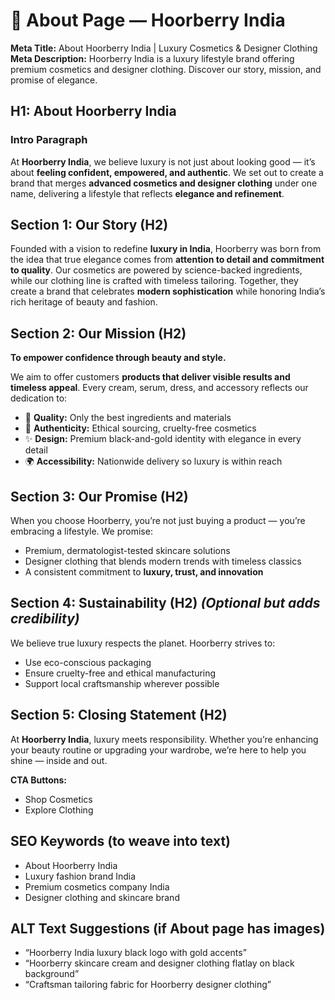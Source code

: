 # 🌟 About Page — Hoorberry India

**Meta Title:** About Hoorberry India | Luxury Cosmetics & Designer Clothing
**Meta Description:** Hoorberry India is a luxury lifestyle brand offering premium cosmetics and designer clothing. Discover our story, mission, and promise of elegance.



## H1: About Hoorberry India

### Intro Paragraph

At **Hoorberry India**, we believe luxury is not just about looking good — it’s about **feeling confident, empowered, and authentic**. We set out to create a brand that merges **advanced cosmetics and designer clothing** under one name, delivering a lifestyle that reflects **elegance and refinement**.



## Section 1: Our Story (H2)

Founded with a vision to redefine **luxury in India**, Hoorberry was born from the idea that true elegance comes from **attention to detail and commitment to quality**. Our cosmetics are powered by science-backed ingredients, while our clothing line is crafted with timeless tailoring. Together, they create a brand that celebrates **modern sophistication** while honoring India’s rich heritage of beauty and fashion.



## Section 2: Our Mission (H2)

**To empower confidence through beauty and style.**

We aim to offer customers **products that deliver visible results and timeless appeal**. Every cream, serum, dress, and accessory reflects our dedication to:

* 🌟 **Quality:** Only the best ingredients and materials
* 🌿 **Authenticity:** Ethical sourcing, cruelty-free cosmetics
* ✨ **Design:** Premium black-and-gold identity with elegance in every detail
* 🌍 **Accessibility:** Nationwide delivery so luxury is within reach



## Section 3: Our Promise (H2)

When you choose Hoorberry, you’re not just buying a product — you’re embracing a lifestyle. We promise:

* Premium, dermatologist-tested skincare solutions
* Designer clothing that blends modern trends with timeless classics
* A consistent commitment to **luxury, trust, and innovation**



## Section 4: Sustainability (H2) *(Optional but adds credibility)*

We believe true luxury respects the planet. Hoorberry strives to:

* Use eco-conscious packaging
* Ensure cruelty-free and ethical manufacturing
* Support local craftsmanship wherever possible



## Section 5: Closing Statement (H2)

At **Hoorberry India**, luxury meets responsibility. Whether you’re enhancing your beauty routine or upgrading your wardrobe, we’re here to help you shine — inside and out.

**CTA Buttons:**

* Shop Cosmetics
* Explore Clothing



## SEO Keywords (to weave into text)

* About Hoorberry India
* Luxury fashion brand India
* Premium cosmetics company India
* Designer clothing and skincare brand



## ALT Text Suggestions (if About page has images)

* “Hoorberry India luxury black logo with gold accents”
* “Hoorberry skincare cream and designer clothing flatlay on black background”
* “Craftsman tailoring fabric for Hoorberry designer clothing”

